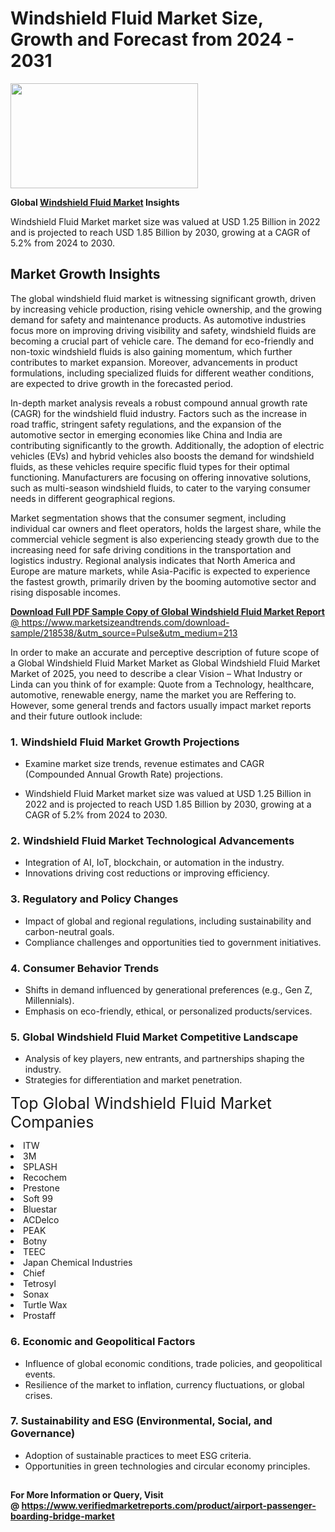<H1>Windshield Fluid Market Size, Growth and Forecast from 2024 - 2031</H1><img class="aligncenter size-medium wp-image-584254" src="https://thirdeyenews.in/wp-content/uploads/2024/09/Global-Market-Research-300x168.jpeg" alt="" width="300" height="168" /><p><strong>Global&nbsp;<a href="https://www.marketsizeandtrends.com/download-sample/218538/&amp;utm_source=Pulse&amp;utm_medium=213">Windshield Fluid Market</a> Insights</strong></p><p>Windshield Fluid Market market size was valued at USD 1.25 Billion in 2022 and is projected to reach USD 1.85 Billion by 2030, growing at a CAGR of 5.2% from 2024 to 2030.</p><p><h2>Market Growth Insights</h2> <p>The global windshield fluid market is witnessing significant growth, driven by increasing vehicle production, rising vehicle ownership, and the growing demand for safety and maintenance products. As automotive industries focus more on improving driving visibility and safety, windshield fluids are becoming a crucial part of vehicle care. The demand for eco-friendly and non-toxic windshield fluids is also gaining momentum, which further contributes to market expansion. Moreover, advancements in product formulations, including specialized fluids for different weather conditions, are expected to drive growth in the forecasted period.</p> <p><a href="#"></a></p> <p>In-depth market analysis reveals a robust compound annual growth rate (CAGR) for the windshield fluid industry. Factors such as the increase in road traffic, stringent safety regulations, and the expansion of the automotive sector in emerging economies like China and India are contributing significantly to the growth. Additionally, the adoption of electric vehicles (EVs) and hybrid vehicles also boosts the demand for windshield fluids, as these vehicles require specific fluid types for their optimal functioning. Manufacturers are focusing on offering innovative solutions, such as multi-season windshield fluids, to cater to the varying consumer needs in different geographical regions.</p> <p>Market segmentation shows that the consumer segment, including individual car owners and fleet operators, holds the largest share, while the commercial vehicle segment is also experiencing steady growth due to the increasing need for safe driving conditions in the transportation and logistics industry. Regional analysis indicates that North America and Europe are mature markets, while Asia-Pacific is expected to experience the fastest growth, primarily driven by the booming automotive sector and rising disposable incomes.</p> <p><a href="#"></p><p><span class=""><strong>Download Full PDF Sample Copy of Global Windshield Fluid Market Report</strong> @ <a href="https://www.marketsizeandtrends.com/download-sample/218538/&amp;utm_source=Pulse&amp;utm_medium=213" target="_blank">https://www.marketsizeandtrends.com/download-sample/218538/&amp;utm_source=Pulse&amp;utm_medium=213</a></span></p><p>In order to make an accurate and perceptive description of future scope of a Global&nbsp;Windshield Fluid Market Market as Global&nbsp;Windshield Fluid Market Market of 2025, you need to describe a clear Vision &ndash; What Industry or Linda can you think of for example: Quote from a Technology, healthcare, automotive, renewable energy, name the market you are Reffering to. However, some general trends and factors usually impact market reports and their future outlook include:</p><h3>1.&nbsp;<strong>Windshield Fluid Market Growth Projections</strong></h3><ul><li>Examine market size trends, revenue estimates and CAGR (Compounded Annual Growth Rate) projections.</li><li><p>Windshield Fluid Market market size was valued at USD 1.25 Billion in 2022 and is projected to reach USD 1.85 Billion by 2030, growing at a CAGR of 5.2% from 2024 to 2030.</p></li></ul><h3>2.&nbsp;<strong>Windshield Fluid Market Technological Advancements</strong></h3><ul><li>Integration of AI, IoT, blockchain, or automation in the industry.</li><li>Innovations driving cost reductions or improving efficiency.</li></ul><h3>3.&nbsp;<strong>Regulatory and Policy Changes</strong></h3><ul><li>Impact of global and regional regulations, including sustainability and carbon-neutral goals.</li><li>Compliance challenges and opportunities tied to government initiatives.</li></ul><h3>4.&nbsp;<strong>Consumer Behavior Trends</strong></h3><ul><li>Shifts in demand influenced by generational preferences (e.g., Gen Z, Millennials).</li><li>Emphasis on eco-friendly, ethical, or personalized products/services.</li></ul><h3>5.&nbsp;<strong>Global Windshield Fluid Market Competitive Landscape</strong></h3><ul><li>Analysis of key players, new entrants, and partnerships shaping the industry.</li><li>Strategies for differentiation and market penetration.</li></ul><p data-pm-slice="1 1 []"><span style="color: inherit; font-family: inherit; font-size: 25px;">Top Global Windshield Fluid Market Companies</span></p><div class="" data-test-id=""><p><li>ITW</li><li> 3M</li><li> SPLASH</li><li> Recochem</li><li> Prestone</li><li> Soft 99</li><li> Bluestar</li><li> ACDelco</li><li> PEAK</li><li> Botny</li><li> TEEC</li><li> Japan Chemical Industries</li><li> Chief</li><li> Tetrosyl</li><li> Sonax</li><li> Turtle Wax</li><li> Prostaff</li></p></div><h3>6.&nbsp;<strong>Economic and Geopolitical Factors</strong></h3><ul><li>Influence of global economic conditions, trade policies, and geopolitical events.</li><li>Resilience of the market to inflation, currency fluctuations, or global crises.</li></ul><h3>7.&nbsp;<strong>Sustainability and ESG (Environmental, Social, and Governance)</strong></h3><ul><li>Adoption of sustainable practices to meet ESG criteria.</li><li>Opportunities in green technologies and circular economy principles.</li></ul><h2><strong style="font-size: 14px;">For More Information or Query, Visit @&nbsp;</strong><a style="background-color: #ffffff; font-size: 14px;" href="https://www.marketsizeandtrends.com/report/windshield-fluid-market/" target="_blank">https://www.verifiedmarketreports.com/product/airport-passenger-boarding-bridge-market</a></h2>
